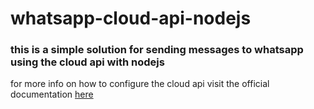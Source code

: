 # whatsapp-cloud-api-nodejs

### this is a simple solution for sending messages to whatsapp using the cloud api with nodejs

for more info on how to configure the cloud api visit the official documentation [here](https://developers.facebook.com/docs/whatsapp/cloud-api/get-started)
